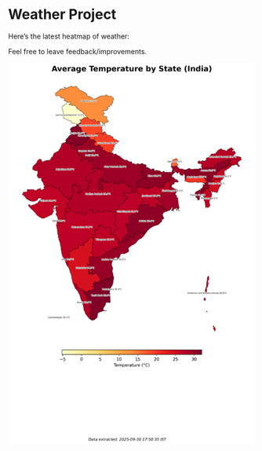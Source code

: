 # Weather Project

Here’s the latest heatmap of weather:

Feel free to leave feedback/improvements.

![India Heatmap](docs/assets/india_heatmap.png?v=DBCB16)
